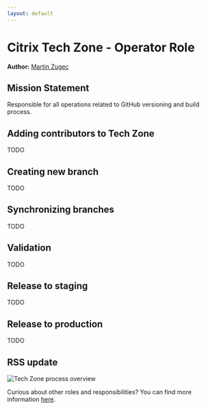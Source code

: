 ```yaml
---
layout: default
---
```

# Citrix Tech Zone - Operator Role

**Author:** [Martin Zugec](https://twitter.com/martinzugec)

## Mission Statement

Responsible for all operations related to GitHub versioning and build process.

## Adding contributors to Tech Zone

TODO

## Creating new branch

TODO

## Synchronizing branches

TODO

## Validation

TODO

## Release to staging

TODO

## Release to production

TODO

## RSS update

![Tech Zone process overview](/media/role-operator-overview.jpg)

Curious about other roles and responsibilities? You can find more information [here](https://citrix.github.io/tech-marketing/projects/tech-zone/roles-and-responsibilities.html).